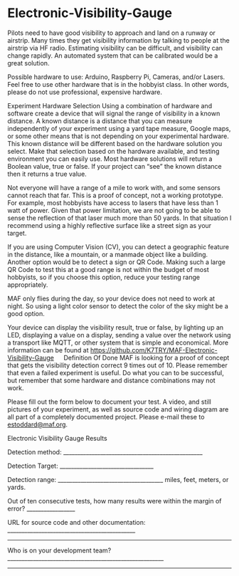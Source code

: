 # Electronic-Visibility-Gauge
Pilots need to have good visibility to approach and land on a runway or airstrip. Many times they get visibility information by talking to people at the airstrip via HF radio. Estimating visibility can be difficult, and visibility can change rapidly. An automated system that can be calibrated would be a great solution.

Possible hardware to use:
Arduino, Raspberry Pi, Cameras, and/or Lasers. Feel free to use other hardware that is in the hobbyist class. In other words, please do not use professional, expensive hardware.

Experiment Hardware Selection
Using a combination of hardware and software create a device that will signal the range of visibility in a known distance. A known distance is a distance that you can measure independently of your experiment using a yard tape measure, Google maps, or some other means that is not depending on your experimental hardware. This known distance will be different based on the hardware solution you select. Make that selection based on the hardware available, and testing environment you can easily use. Most hardware solutions will return a Boolean value, true or false. If your project can “see” the known distance then it returns a true value.

Not everyone will have a range of a mile to work with, and some sensors cannot reach that far. This is a proof of concept, not a working prototype. For example, most hobbyists have access to lasers that have less than 1 watt of power. Given that power limitation, we are not going to be able to sense the reflection of that laser much more than 50 yards. In that situation I recommend using a highly reflective surface like a street sign as your target. 

If you are using Computer Vision (CV), you can detect a geographic feature in the distance, like a mountain, or a manmade object like a building. Another option would be to detect a sign or QR Code. Making such a large QR Code to test this at a good range is not within the budget of most hobbyists, so if you choose this option, reduce your testing range appropriately. 

MAF only flies during the day, so your device does not need to work at night. So using a light color sensor to detect the color of the sky might be a good option. 

Your device can display the visibility result, true or false, by lighting up an LED, displaying a value on a display, sending a value over the network using a transport like MQTT, or other system that is simple and economical. 
More information can be found at https://github.com/K7TRY/MAF-Electronic-Visibility-Gauge 
 
Definition Of Done
MAF is looking for a proof of concept that gets the visibility detection correct 9 times out of 10. Please remember that even a failed experiment is useful. Do what you can to be successful, but remember that some hardware and distance combinations may not work.

Please fill out the form below to document your test. A video, and still pictures of your experiment, as well as source code and wiring diagram are all part of a completely documented project. Please e-mail these to estoddard@maf.org. 

Electronic Visibility Gauge Results

Detection method: _________________________________________________

Detection Target: _________________________________

Detection range: _____________________________________ miles, feet, meters, or yards.

Out of ten consecutive tests, how many results were within the margin of error? _________________

URL for source code and other documentation: _____________________________________________

 ____________________________________________________________________________________

Who is on your development team? _______________________________________________________

 _____________________________________________________________________________________
